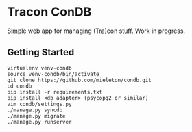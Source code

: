 # Tracon ConDB

Simple web app for managing (Tra)con stuff. Work in progress.

## Getting Started

    virtualenv venv-condb
    source venv-condb/bin/activate
    git clone https://github.com/mieleton/condb.git
    cd condb
    pip install -r requirements.txt
    pip install <db_adapter> (psycopg2 or similar)
    vim condb/settings.py
    ./manage.py syncdb
    ./manage.py migrate
    ./manage.py runserver

